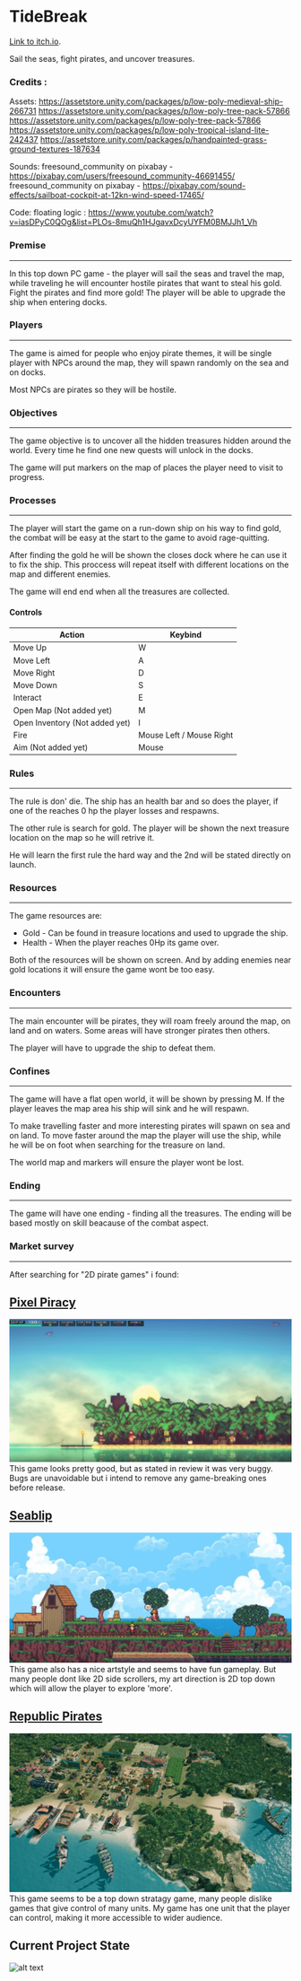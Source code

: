 # TideBreak

[Link to itch.io](https://daniel-work-gh.itch.io/tidebreak-v2).

Sail the seas, fight pirates, and uncover treasures.


### Credits :
Assets:
https://assetstore.unity.com/packages/p/low-poly-medieval-ship-266731
https://assetstore.unity.com/packages/p/low-poly-tree-pack-57866
https://assetstore.unity.com/packages/p/low-poly-tree-pack-57866
https://assetstore.unity.com/packages/p/low-poly-tropical-island-lite-242437
https://assetstore.unity.com/packages/p/handpainted-grass-ground-textures-187634

Sounds:
freesound_community on pixabay - https://pixabay.com/users/freesound_community-46691455/
freesound_community on pixabay - https://pixabay.com/sound-effects/sailboat-cockpit-at-12kn-wind-speed-17465/

Code:
floating logic : https://www.youtube.com/watch?v=iasDPyC0QOg&list=PLOs-8muQh1HJgavxDcyUYFM0BMJJh1_Vh 

### Premise 
___
In this top down PC game - the player will sail the seas and travel the map, while traveling he will encounter hostile pirates that want to steal his gold. Fight the pirates and find more gold! The player will be able to upgrade the ship when entering docks. 

### Players
___
The game is aimed for people who enjoy pirate themes, it will be single player with NPCs around the map, they will spawn randomly on the sea and on docks.

Most NPCs are pirates so they will be hostile.

### Objectives 
___
The game objective is to uncover all the hidden treasures hidden around the world. Every time he find one new quests will unlock in the docks.

The game will put markers on the map of places the player need to visit to progress.
### Processes
___
The player will start the game on a run-down ship on his way to find gold, the combat will be easy at the start to the game to avoid rage-quitting.

After finding the gold he will be shown the closes dock where he can use it to fix the ship. This proccess will repeat itself with different locations on the map and different enemies.

The game will end end when all the treasures are collected.
#### Controls
| Action | Keybind |
| - | - |
| Move Up | W |
| Move Left | A |
| Move Right | D |
| Move Down | S |
| Interact | E |
| Open Map (Not added yet) | M | 
| Open Inventory (Not added yet) | I |
| Fire | Mouse Left / Mouse Right |
| Aim (Not added yet) | Mouse |
### Rules
___
The rule is don' die. The ship has an health bar and so does the player, if one of the reaches 0 hp the player losses and respawns.

The other rule is search for gold. The player will be shown the next treasure location on the map so he will retrive it.

He will learn the first rule the hard way and the 2nd will be stated directly on launch.
### Resources
___
The game resources are:
- Gold - Can be found in treasure locations and used to upgrade the ship.
- Health - When the player reaches 0Hp its game over.

Both of the resources will be shown on screen. And by adding enemies near gold locations it will ensure the game wont be too easy.

### Encounters
___
The main encounter will be pirates, they will roam freely around the map, on land and on waters. Some areas will have stronger pirates then others.

The player will have to upgrade the ship to defeat them.

### Confines
___
The game will have a flat open world, it will be shown by pressing M. If the player leaves the map area his ship will sink and he will respawn.

To make travelling faster and more interesting pirates will spawn on sea and on land. To move faster around the map the player will use the ship, while he will be on foot when searching for the treasure on land.

The world map and markers will ensure the player wont be lost.

### Ending
___
The game will have one ending - finding all the treasures. The ending will be based mostly on skill beacause of the combat aspect. 

### Market survey
___
After searching for "2D pirate games" i found:

## [Pixel Piracy](https://store.steampowered.com/app/264140/Pixel_Piracy/)
![alt text](image-1.png)
This game looks pretty good, but as stated in review it was very buggy. Bugs are unavoidable but i intend to remove any game-breaking ones before release.


## [Seablip](https://www.rockpapershotgun.com/seablip-is-a-pixel-art-pirate-em-up-out-now-in-early-access)
![alt text](image.png)
This game also has a nice artstyle and seems to have fun gameplay. But many people dont like 2D side scrollers, my art direction is 2D top down which will allow the player to explore 'more'.

## [Republic Pirates](https://store.epicgames.com/en-US/p/republic-of-pirates-b6dfa6)
![alt text](image-2.png)
This game seems to be a top down stratagy game, many people dislike games that give control of many units. My game has one unit that the player can control, making it more accessible to wider audience.


## Current Project State
![alt text](uml.png)

